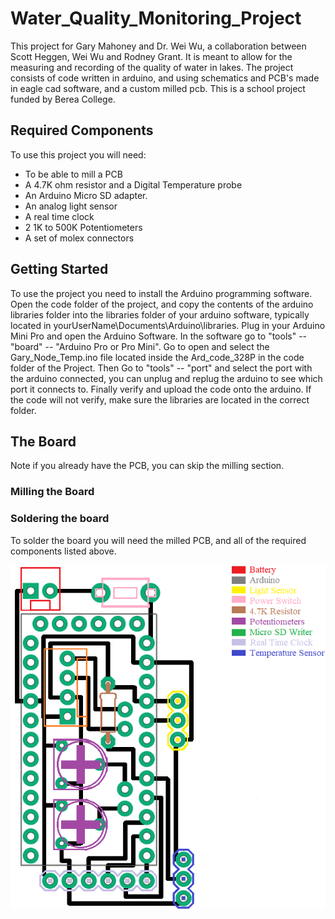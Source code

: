# Water_Quality_Monitoring_Project

This project for Gary Mahoney and Dr. Wei Wu, a collaboration between Scott Heggen, Wei Wu and Rodney Grant. 
It is meant to allow for the measuring and recording of the quality of water in lakes. The project consists of code
written in arduino, and using schematics and PCB's made in eagle cad software, and a custom milled pcb. This is a 
school project funded by Berea College. 

## Required Components
To use this project you will need: 
- To be able to mill a PCB
- A 4.7K ohm resistor and a Digital Temperature probe
- An Arduino Micro SD adapter.  
- An analog light sensor
- A real time clock
- 2 1K to 500K Potentiometers
- A set of molex connectors  


## Getting Started

To use the project you need to install the Arduino programming software. Open the code folder of the project, and copy the contents of the arduino libraries folder into the libraries folder of your arduino software, typically located in yourUserName\Documents\Arduino\libraries. Plug in your Arduino Mini Pro and open the Arduino Software. In the software go to "tools" -- "board" -- "Arduino Pro or Pro Mini". Go to open and select the Gary_Node_Temp.ino file located inside the Ard_code_328P in the code folder of the Project. Then Go to "tools" -- "port" and select the port with the arduino connected, you can unplug and replug the arduino to see which port it connects to. Finally verify and upload the code onto the arduino. If the code will not verify, make sure the libraries are located in the correct folder.  

## The Board

Note if you already have the PCB, you can skip the milling section.  

### Milling the Board

### Soldering the board 
To solder the board you will need the milled PCB, and all of the required components listed above. 


![Board Layout](https://github.com/Grantrd/Water_Project/blob/master/Documentation/Assembly.png "Board")
